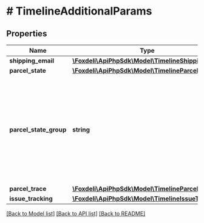 # # TimelineAdditionalParams

## Properties

Name | Type | Description | Notes
------------ | ------------- | ------------- | -------------
**shipping_email** | [**\Foxdeli\ApiPhpSdk\Model\TimelineShippingEmail**](TimelineShippingEmail.md) |  | [optional]
**parcel_state** | [**\Foxdeli\ApiPhpSdk\Model\TimelineParcelState**](TimelineParcelState.md) |  | [optional]
**parcel_state_group** | **string** | optional group identifier computed from parcel state to determine if two parcel states represent same logical parcel state | [optional]
**parcel_trace** | [**\Foxdeli\ApiPhpSdk\Model\TimelineParcelTrace**](TimelineParcelTrace.md) |  | [optional]
**issue_tracking** | [**\Foxdeli\ApiPhpSdk\Model\TimelineIssueTracking**](TimelineIssueTracking.md) |  | [optional]

[[Back to Model list]](../../README.md#models) [[Back to API list]](../../README.md#endpoints) [[Back to README]](../../README.md)
